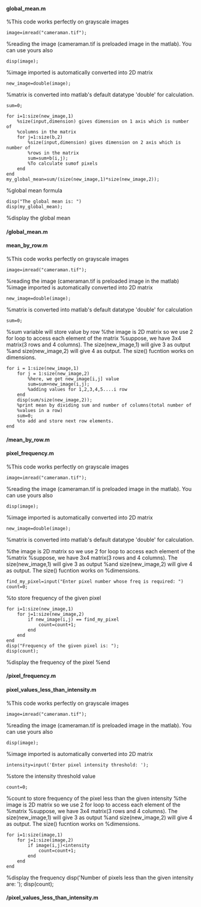#### global_mean.m
%This code works perfectly on grayscale images 

    image=imread("cameraman.tif");
%reading the image (cameraman.tif is preloaded image in the matlab). You can use yours also 

    disp(image);
%image imported is automatically converted into 2D matrix

    new_image=double(image);
%matrix is converted into matlab's default datatype 'double' for calculation. 

    sum=0;

    for i=1:size(new_image,1)
        %size(input,dimension) gives dimension on 1 axis which is number of
        %columns in the matrix
        for j=1:size(b,2)
            %size(input,dimension) gives dimension on 2 axis which is number of
            %rows in the matrix
            sum=sum+b(i,j);
            %To calculate sumof pixels
        end
    end
    my_global_mean=sum/(size(new_image,1)*size(new_image,2));
%global mean formula

    disp("The global mean is: ")
    disp(my_global_mean);
%display the global mean
#### /global_mean.m

#### mean_by_row.m
%This code works perfectly on grayscale images

    image=imread("cameraman.tif");
%reading the image (cameraman.tif is preloaded image in the matlab)
%image imported is automatically converted into 2D matrix

    new_image=double(image);
%matrix is converted into matlab's default datatype 'double' for calculation

    sum=0;
%sum variable will store value by row
%the image is 2D matrix so we use 2 for loop to access each element of the matrix
%suppose, we have 3x4 matrix(3 rows and 4 columns). The size(new_image,1) will give 3 as output
%and size(new_image,2) will give 4 as output. The size() fucntion works on dimensions.

    for i = 1:size(new_image,1)
        for j = 1:size(new_image,2)
            %here, we get new_image[i,j] value
            sum=sum+new_image(i,j);
            %adding values for 1,2,3,4,5....i row
        end
        disp(sum/size(new_image,2));
        %print mean by dividing sum and number of columns(total number of
        %values in a row)
        sum=0;
        %to add and store next row elements.
    end
#### /mean_by_row.m

#### pixel_frequency.m
%This code works perfectly on grayscale images

    image=imread("cameraman.tif");
%reading the image (cameraman.tif is preloaded image in the matlab). You can use yours also 

    disp(image);
%image imported is automatically converted into 2D matrix

    new_image=double(image);
%matrix is converted into matlab's default datatype 'double' for calculation. 

%the image is 2D matrix so we use 2 for loop to access each element of the
%matrix
%suppose, we have 3x4 matrix(3 rows and 4 columns). The size(new_image,1) will give 3 as output
%and size(new_image,2) will give 4 as output. The size() fucntion works on 
%dimensions. 

    find_my_pixel=input("Enter pixel number whose freq is required: ")
    count=0;
%to store frequency of the given pixel

    for i=1:size(new_image,1)
        for j=1:size(new_image,2)
            if new_image(i,j) == find_my_pixel
                count=count+1;
            end
        end
    end
    disp("Frequency of the given pixel is: ");
    disp(count);
%display the frequency of the pixel
%end
#### /pixel_frequency.m

#### pixel_values_less_than_intensity.m

%This code works perfectly on grayscale images

    image=imread("cameraman.tif");
%reading the image (cameraman.tif is preloaded image in the matlab). You can use yours also 

    disp(image);
%image imported is automatically converted into 2D matrix

    intensity=input('Enter pixel intensity threshold: ');
%store the intensity threshold value

    count=0;
%count to store frequency of the pixel less than the given intensity
%the image is 2D matrix so we use 2 for loop to access each element of the
%matrix
%suppose, we have 3x4 matrix(3 rows and 4 columns). The size(new_image,1) will give 3 as output
%and size(new_image,2) will give 4 as output. The size() fucntion works on 
%dimensions. 

    for i=1:size(image,1)
        for j=1:size(image,2)
            if image(i,j)<intensity
                count=count+1;
            end
        end
    end

%display the frequency
    disp('Number of pixels less than the given intensity are: ');
    disp(count);

#### /pixel_values_less_than_intensity.m

